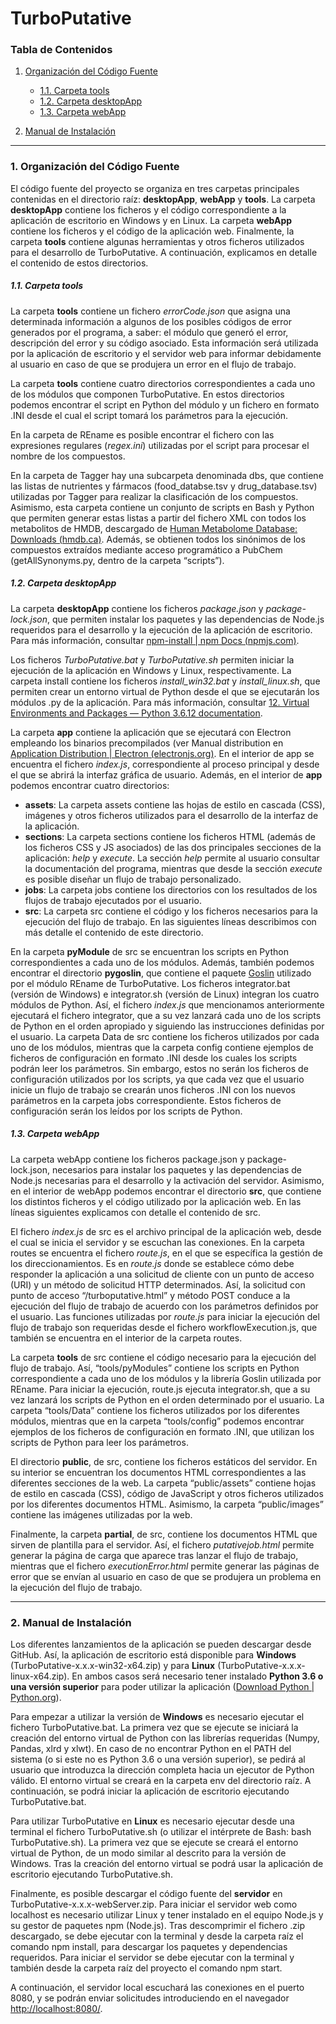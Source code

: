 # TurboPutative

### Tabla de Contenidos

1. [Organización del Código Fuente](#1-Organización-del-Código-Fuente)
    * [1.1. Carpeta tools](#11-Carpeta-tools)
    * [1.2. Carpeta desktopApp](#12-Carpeta-desktopApp)
    * [1.3. Carpeta webApp](#13-Carpeta-webApp)

2. [Manual de Instalación](#2-Manual-de-Instalación)

---

### 1. Organización del Código Fuente

El código fuente del proyecto se organiza en tres carpetas principales contenidas en el directorio raíz: **desktopApp**, **webApp** y **tools**. La carpeta **desktopApp** contiene los ficheros y el código correspondiente a la aplicación de escritorio en Windows y en Linux. La carpeta **webApp** contiene los ficheros y el código de la aplicación web. Finalmente, la carpeta **tools** contiene algunas herramientas y otros ficheros utilizados para el desarrollo de TurboPutative. A continuación, explicamos en detalle el contenido de estos directorios.


##### 1.1. Carpeta tools

La carpeta **tools** contiene un fichero *errorCode.json* que asigna una determinada información a algunos de los posibles códigos de error generados por el programa, a saber: el módulo que generó el error, descripción del error y su código asociado. Esta información será utilizada por la aplicación de escritorio y el servidor web para informar debidamente al usuario en caso de que se produjera un error en el flujo de trabajo. 

La carpeta **tools** contiene cuatro directorios correspondientes a cada uno de los módulos que componen TurboPutative. En estos directorios podemos encontrar el script en Python del módulo y un fichero en formato .INI desde el cual el script tomará los parámetros para la ejecución. 

En la carpeta de REname es posible encontrar el fichero con las expresiones regulares (*regex.ini*) utilizadas por el script para procesar el nombre de los compuestos.

En la carpeta de Tagger hay una subcarpeta denominada dbs, que contiene las listas de nutrientes y fármacos (food_databse.tsv y drug_database.tsv) utilizadas por Tagger para realizar la clasificación de los compuestos. Asimismo, esta carpeta contiene un conjunto de scripts en Bash y Python que permiten generar estas listas a partir del fichero XML con todos los metabolitos de HMDB, descargado de [Human Metabolome Database: Downloads (hmdb.ca)](http://www.hmdb.ca/downloads). Además, se obtienen todos los sinónimos de los compuestos extraídos mediante acceso programático a PubChem (getAllSynonyms.py, dentro de la carpeta “scripts”).


##### 1.2. Carpeta desktopApp

La carpeta **desktopApp** contiene los ficheros *package.json* y *package-lock.json*, que permiten instalar los paquetes y las dependencias de Node.js requeridos para el desarrollo y la ejecución de la aplicación de escritorio. Para más información, consultar [npm-install | npm Docs (npmjs.com)](https://docs.npmjs.com/cli/v6/commands/npm-install).

Los ficheros *TurboPutative.bat* y *TurboPutative.sh* permiten iniciar la ejecución de la aplicación en Windows y Linux, respectivamente. La carpeta install contiene los ficheros *install_win32.bat* y *install_linux.sh*, que permiten crear un entorno virtual de Python desde el que se ejecutarán los módulos .py de la aplicación. Para más información, consultar [12. Virtual Environments and Packages — Python 3.6.12 documentation](https://docs.python.org/3.6/tutorial/venv.html). 

La carpeta **app** contiene la aplicación que se ejecutará con Electron empleando los binarios precompilados (ver Manual distribution en [Application Distribution | Electron (electronjs.org)](https://www.electronjs.org/docs/tutorial/application-distribution). En el interior de app se encuentra el fichero *index.js*, correspondiente al proceso principal y desde el que se abrirá la interfaz gráfica de usuario. Además, en el interior de **app** podemos encontrar cuatro directorios: 

-	**assets**: La carpeta assets contiene las hojas de estilo en cascada (CSS), imágenes y otros ficheros utilizados para el desarrollo de la interfaz de la aplicación. 
-	**sections**: La carpeta sections contiene los ficheros HTML (además de los ficheros CSS y JS asociados) de las dos principales secciones de la aplicación: *help* y *execute*. La sección *help* permite al usuario consultar la documentación del programa, mientras que desde la sección *execute* es posible diseñar un flujo de trabajo personalizado. 
-	**jobs**: La carpeta jobs contiene los directorios con los resultados de los flujos de trabajo ejecutados por el usuario. 
-	**src**: La carpeta src contiene el código y los ficheros necesarios para la ejecución del flujo de trabajo. En las siguientes líneas describimos con más detalle el contenido de este directorio.

En la carpeta **pyModule** de src se encuentran los scripts en Python correspondientes a cada uno de los módulos. Además, también podemos encontrar el directorio **pygoslin**, que contiene el paquete [Goslin](https://github.com/lifs-tools/goslin) utilizado por el módulo REname de TurboPutative. Los ficheros integrator.bat (versión de Windows) e integrator.sh (versión de Linux) integran los cuatro módulos de Python. Así, el fichero *index.js* que mencionamos anteriormente ejecutará el fichero integrator, que a su vez lanzará cada uno de los scripts de Python en el orden apropiado y siguiendo las instrucciones definidas por el usuario. La carpeta Data de src contiene los ficheros utilizados por cada uno de los módulos, mientras que la carpeta config contiene ejemplos de ficheros de configuración en formato .INI desde los cuales los scripts podrán leer los parámetros. Sin embargo, estos no serán los ficheros de configuración utilizados por los scripts, ya que cada vez que el usuario inicie un flujo de trabajo se crearán unos ficheros .INI con los nuevos parámetros en la carpeta jobs correspondiente. Estos ficheros de configuración serán los leídos por los scripts de Python.


##### 1.3. Carpeta webApp

La carpeta webApp contiene los ficheros package.json y package-lock.json, necesarios para instalar los paquetes y las dependencias de Node.js necesarias para el desarrollo y la activación del servidor. Asimismo, en el interior de webApp podemos encontrar el directorio **src**, que contiene los distintos ficheros y el código utilizado por la aplicación web. En las líneas siguientes explicamos con detalle el contenido de src.

El fichero *index.js* de src es el archivo principal de la aplicación web, desde el cual se inicia el servidor y se escuchan las conexiones. En la carpeta routes se encuentra el fichero *route.js*, en el que se específica la gestión de los direccionamientos. Es en *route.js* donde se establece cómo debe responder la aplicación a una solicitud de cliente con un punto de acceso (URI) y un método de solicitud HTTP determinados. Así, la solicitud con punto de acceso “/turboputative.html” y método POST conduce a la ejecución del flujo de trabajo de acuerdo con los parámetros definidos por el usuario. Las funciones utilizadas por *route.js* para iniciar la ejecución del flujo de trabajo son requeridas desde el fichero workflowExecution.js, que también se encuentra en el interior de la carpeta routes.

La carpeta **tools** de src contiene el código necesario para la ejecución del flujo de trabajo. Así, “tools/pyModules” contiene los scripts en Python correspondiente a cada uno de los módulos y la librería Goslin utilizada por REname. Para iniciar la ejecución, route.js ejecuta integrator.sh, que a su vez lanzará los scripts de Python en el orden determinado por el usuario. La carpeta “tools/Data” contiene los ficheros utilizados por los diferentes módulos, mientras que en la carpeta “tools/config” podemos encontrar ejemplos de los ficheros de configuración en formato .INI, que utilizan los scripts de Python para leer los parámetros.

El directorio **public**, de src, contiene los ficheros estáticos del servidor. En su interior se encuentran los documentos HTML correspondientes a las diferentes secciones de la web. La carpeta “public/assets” contiene hojas de estilo en cascada (CSS), código de JavaScript y otros ficheros utilizados por los diferentes documentos HTML. Asimismo, la carpeta “public/images” contiene las imágenes utilizadas por la web.

Finalmente, la carpeta **partial**, de src, contiene los documentos HTML que sirven de plantilla para el servidor. Así, el fichero *putativejob.html* permite generar la página de carga que aparece tras lanzar el flujo de trabajo, mientras que el fichero *executionError.html* permite generar las páginas de error que se envían al usuario en caso de que se produjera un problema en la ejecución del flujo de trabajo. 

---

### 2. Manual de Instalación
Los diferentes lanzamientos de la aplicación se pueden descargar desde GitHub. Así, la aplicación de escritorio está disponible para **Windows** (TurboPutative-x.x.x-win32-x64.zip) y para **Linux** (TurboPutative-x.x.x-linux-x64.zip). En ambos casos será necesario tener instalado **Python 3.6 o una versión superior** para poder utilizar la aplicación ([Download Python | Python.org](https://www.python.org/downloads/)).

Para empezar a utilizar la versión de **Windows** es necesario ejecutar el fichero TurboPutative.bat. La primera vez que se ejecute se iniciará la creación del entorno virtual de Python con las librerías requeridas (Numpy, Pandas, xlrd y xlwt). En caso de no encontrar Python en el PATH del sistema (o si este no es Python 3.6 o una versión superior), se pedirá al usuario que introduzca la dirección completa hacia un ejecutor de Python válido. El entorno virtual se creará en la carpeta env del directorio raíz. A continuación, se podrá iniciar la aplicación de escritorio ejecutando TurboPutative.bat.

Para utilizar TurboPutative en **Linux** es necesario ejecutar desde una terminal el fichero TurboPutative.sh (o utilizar el intérprete de Bash: bash TurboPutative.sh). La primera vez que se ejecute se creará el entorno virtual de Python, de un modo similar al descrito para la versión de Windows. Tras la creación del entorno virtual se podrá usar la aplicación de escritorio ejecutando TurboPutative.sh.

Finalmente, es posible descargar el código fuente del **servidor** en TurboPutative-x.x.x-webServer.zip. Para iniciar el servidor web como localhost es necesario utilizar Linux y tener instalado en el equipo Node.js y su gestor de paquetes npm (Node.js). Tras descomprimir el fichero .zip descargado, se debe ejecutar con la terminal y desde la carpeta raíz el comando npm install, para descargar los paquetes y dependencias requeridos. Para iniciar el servidor se debe ejecutar con la terminal y también desde la carpeta raíz del proyecto el comando npm start. 

A continuación, el servidor local escuchará las conexiones en el puerto 8080, y se podrán enviar solicitudes introduciendo en el navegador <http://localhost:8080/>. 